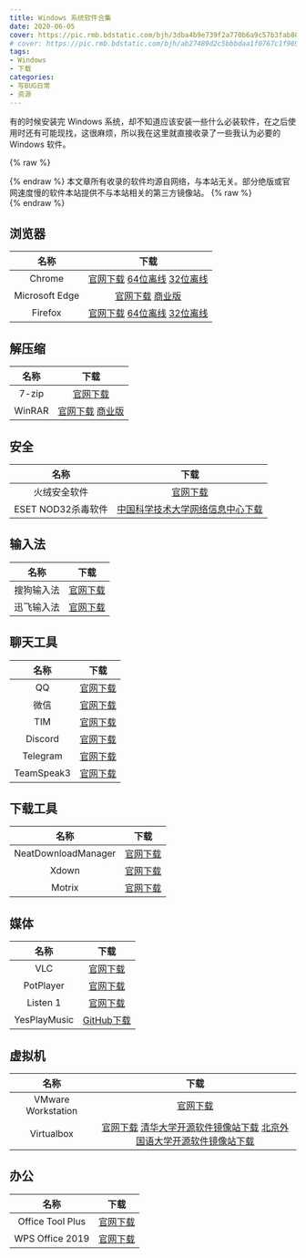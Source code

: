 ```yaml
---
title: Windows 系统软件合集
date: 2020-06-05
cover: https://pic.rmb.bdstatic.com/bjh/3dba4b9e739f2a770b6a9c57b3fab802.png
# cover: https://pic.rmb.bdstatic.com/bjh/ab27489d2c5bbbdaa1f0767c1f9691ba.png;https://pic.rmb.bdstatic.com/bjh/f1151f93c9b294b73288c0969909bb53.jpeg
tags:
- Windows
- 下载
categories:
- 写BUG日常
- 资源
---
```

有的时候安装完 Windows 系统，却不知道应该安装一些什么必装软件，在之后使用时还有可能现找，这很麻烦，所以我在这里就直接收录了一些我认为必要的 Windows 软件。
<!--more-->
{% raw %}<article class="message is-success"><div class="message-body">{% endraw %}
本文章所有收录的软件均源自网络，与本站无关。部分绝版或官网速度慢的软件本站提供不与本站相关的第三方镜像站。
{% raw %}</div></article>{% endraw %}

## 浏览器

|名称|下载|
|:-:|:-:|
|Chrome|[官网下载](https://www.google.cn/chrome/) [64位离线](https://www.google.cn/intl/zh-CN/chrome/thank-you.html?installdataindex=empty&standalone=1&statcb=0&defaultbrowser=0&platform=win64&installdataindex=defaultbrowser&extra=stablechannel) [32位离线](https://www.google.cn/intl/zh-CN/chrome/thank-you.html?installdataindex=empty&standalone=1&statcb=0&defaultbrowser=0&platform=win&installdataindex=defaultbrowser&extra=stablechannel)|
|Microsoft Edge|[官网下载](https://www.microsoft.com/zh-cn/edge) [商业版](https://www.microsoft.com/zh-CN/edge/business/download)|
|Firefox|[官网下载](https://www.mozilla.org/zh-CN/firefox/all/#product-desktop-release) [64位离线](https://download.mozilla.org/?product=firefox-latest-ssl&os=win64&lang=zh-CN) [32位离线](https://download.mozilla.org/?product=firefox-latest-ssl&os=win&lang=zh-CN)|

## 解压缩

|名称|下载|
|:-:|:-:|
|7-zip|[官网下载](https://www.7-zip.org/)|
|WinRAR|[官网下载](https://www.rarlab.com/download.htm) [商业版](https://dl.lancdn.com/landian/soft/winrar/)|

## 安全

|名称|下载|
|:-:|:-:|
|火绒安全软件|[官网下载](https://www.huorong.cn/person5.html)|
|ESET NOD32杀毒软件|[中国科学技术大学网络信息中心下载](http://ustcnet.ustc.edu.cn/2015/0323/c11158a120698/page.htm)|

## 输入法

|名称|下载|
|:-:|:-:|
|搜狗输入法|[官网下载](https://pinyin.sogou.com/)|
|迅飞输入法|[官网下载](https://srf.xunfei.cn/)|

## 聊天工具

|名称|下载|
|:-:|:-:|
|QQ|[官网下载](https://im.qq.com/pcqq/)|
|微信|[官网下载](https://pc.weixin.qq.com/)|
|TIM|[官网下载](https://office.qq.com/download.html)|
|Discord|[官网下载](https://discord.com/download)|
|Telegram|[官网下载](https://desktop.telegram.org/)|
|TeamSpeak3|[官网下载](http://www.ts1.cn/download)|

## 下载工具

|名称|下载|
|:-:|:-:|
|NeatDownloadManager|[官网下载](http://neatdownloadmanager.com/file/NeatDM_setup.exe)|
|Xdown|[官网下载](https://xdown.org/)|
|Motrix|[官网下载](https://motrix.app/)|

## 媒体

|名称|下载|
|:-:|:-:|
|VLC|[官网下载](https://www.videolan.org/vlc/download-windows.html)|
|PotPlayer|[官网下载](http://www.potplayercn.com/download/)|
|Listen 1|[官网下载](http://listen1.github.io/listen1/)|
|YesPlayMusic|[GitHub下载](https://github.com/qier222/YesPlayMusic/releases/latest)|


## 虚拟机

|名称|下载|
|:-:|:-:|
|VMware Workstation|[官网下载](https://www.vmware.com/go/getworkstation-win)|
|Virtualbox|[官网下载](https://www.virtualbox.org/wiki/Downloads) [清华大学开源软件镜像站下载](https://mirrors.tuna.tsinghua.edu.cn/virtualbox/virtualbox-Win-latest.exe) [北京外国语大学开源软件镜像站下载](https://mirrors.bfsu.edu.cn/virtualbox/virtualbox-Win-latest.exe)|


## 办公

|名称|下载|
|:-:|:-:|
|Office Tool Plus|[官网下载](https://otp.landian.vip/zh-cn/download.html)|
|WPS Office 2019|[官网下载](https://pc.wps.cn/)|
